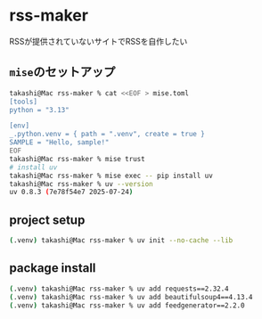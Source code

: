 # rss-maker
RSSが提供されていないサイトでRSSを自作したい

## `mise`のセットアップ

```bash
takashi@Mac rss-maker % cat <<EOF > mise.toml
[tools]
python = "3.13"

[env]
_.python.venv = { path = ".venv", create = true }
SAMPLE = "Hello, sample!"
EOF
takashi@Mac rss-maker % mise trust
# install uv
takashi@Mac rss-maker % mise exec -- pip install uv
takashi@Mac rss-maker % uv --version
uv 0.8.3 (7e78f54e7 2025-07-24)
```

## project setup

```bash
(.venv) takashi@Mac rss-maker % uv init --no-cache --lib
```

## package install

```bash
(.venv) takashi@Mac rss-maker % uv add requests==2.32.4
(.venv) takashi@Mac rss-maker % uv add beautifulsoup4==4.13.4
(.venv) takashi@Mac rss-maker % uv add feedgenerator==2.2.0
```
